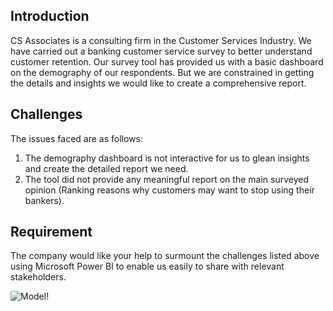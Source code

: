 ## Introduction
CS Associates is a consulting firm in the Customer Services Industry.
We have carried out a banking customer service survey to better understand customer retention.
Our survey tool has provided us with a basic dashboard on the demography of our respondents. But we are constrained in getting the details and insights we would like to create a comprehensive report.

## Challenges
The issues faced are as follows:
1.	The demography dashboard is not interactive for us to glean insights and create the detailed report we need.
2.	The tool did not provide any meaningful report on the main surveyed opinion (Ranking reasons why customers may want to stop using their bankers).

## Requirement
The company would like your help to surmount the challenges listed above using Microsoft Power BI to enable us easily to share with relevant stakeholders.


![Model!]()
